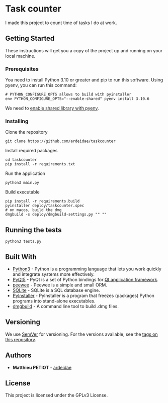 # Task counter

I made this project to count time of tasks I do at work.

## Getting Started

These instructions will get you a copy of the project up and running on your local machine.

### Prerequisites

You need to install Python 3.10 or greater and pip to run this software.
Using pyenv, you can run this command:

```
# PYTHON_CONFIGURE_OPTS allows to build with pyinstaller
env PYTHON_CONFIGURE_OPTS="--enable-shared" pyenv install 3.10.6
```

We need to [enable shared library with
pyenv](https://github.com/pyenv/pyenv/wiki#how-to-build-cpython-with---enable-shared).

### Installing

Clone the repository

```
git clone https://github.com/ardeidae/taskcounter
```

Install required packages

```
cd taskcounter
pip install -r requirements.txt
```

Run the application

```
python3 main.py
```

Build executable

```
pip install -r requirements.build
pyinstaller deploy/taskcounter.spec
# on macos, build the dmg
dmgbuild -s deploy/dmgbuild-settings.py "" ""
```

## Running the tests

```
python3 tests.py
```

## Built With

* [Python3](https://www.python.org/) - Python is a programming language that lets you work quickly and integrate systems more effectively.
* [PyQt5](https://www.riverbankcomputing.com/software/pyqt/intro) - PyQt is a set of Python bindings for [Qt application framework](https://www.qt.io/).
* [peewee](http://peewee.readthedocs.io/en/latest/) - Peewee is a simple and small ORM.
* [SQLite](https://www.sqlite.org/) - SQLite is a SQL database engine.
* [PyInstaller](http://www.pyinstaller.org/) - PyInstaller is a program that freezes (packages) Python programs into stand-alone executables.
* [dmgbuild](http://dmgbuild.readthedocs.io/) - A command line tool to build .dmg files.

## Versioning

We use [SemVer](http://semver.org/) for versioning. For the versions available, see the [tags on this repository](https://github.com/ardeidae/taskcounter/tags).

## Authors

* **Matthieu PETIOT** - [ardeidae](https://github.com/ardeidae)

## License

This project is licensed under the GPLv3 License.
